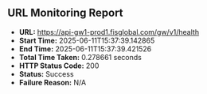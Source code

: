 ## URL Monitoring Report

- **URL:** https://api-gw1-prod1.fisglobal.com/gw/v1/health
- **Start Time:** 2025-06-11T15:37:39.142865
- **End Time:** 2025-06-11T15:37:39.421526
- **Total Time Taken:** 0.278661 seconds
- **HTTP Status Code:** 200
- **Status:** Success
- **Failure Reason:** N/A
